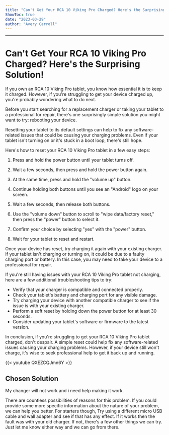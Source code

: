 ```yaml
---
title: "Can't Get Your RCA 10 Viking Pro Charged? Here's the Surprising Solution!"
ShowToc: true 
date: "2023-03-29"
author: "Avery Carroll"
---
```

*****
# Can't Get Your RCA 10 Viking Pro Charged? Here's the Surprising Solution!

If you own an RCA 10 Viking Pro tablet, you know how essential it is to keep it charged. However, if you're struggling to get your device charged up, you're probably wondering what to do next.

Before you start searching for a replacement charger or taking your tablet to a professional for repair, there's one surprisingly simple solution you might want to try: rebooting your device.

Resetting your tablet to its default settings can help to fix any software-related issues that could be causing your charging problems. Even if your tablet isn't turning on or it's stuck in a boot loop, there's still hope.

Here's how to reset your RCA 10 Viking Pro tablet in a few easy steps:

1. Press and hold the power button until your tablet turns off.

2. Wait a few seconds, then press and hold the power button again.

3. At the same time, press and hold the "volume up" button.

4. Continue holding both buttons until you see an "Android" logo on your screen.

5. Wait a few seconds, then release both buttons.

6. Use the "volume down" button to scroll to "wipe data/factory reset," then press the "power" button to select it.

7. Confirm your choice by selecting "yes" with the "power" button.

8. Wait for your tablet to reset and restart.

Once your device has reset, try charging it again with your existing charger. If your tablet isn't charging or turning on, it could be due to a faulty charging port or battery. In this case, you may need to take your device to a professional for repair.

If you're still having issues with your RCA 10 Viking Pro tablet not charging, here are a few additional troubleshooting tips to try:

- Verify that your charger is compatible and connected properly.
- Check your tablet's battery and charging port for any visible damage.
- Try charging your device with another compatible charger to see if the issue is with your existing charger.
- Perform a soft reset by holding down the power button for at least 30 seconds.
- Consider updating your tablet's software or firmware to the latest version.

In conclusion, if you're struggling to get your RCA 10 Viking Pro tablet charged, don't despair. A simple reset could help fix any software-related issues causing your charging problems. However, if your device still won't charge, it's wise to seek professional help to get it back up and running.

{{< youtube QXEZCQJmn6Y >}} 



## Chosen Solution
 My changer will not work and i need help making it work.

 There are countless possibilities of reasons for this problem. If you could provide some more specific information about the nature of your problem, we can help you better.
For starters though, Try using a different micro USB cable and wall adapter and see if that has any effect.
If it works then the fault was with your old charger. If not, there's a few other things we can try. Just let me know either way and we can go from there.




